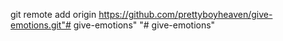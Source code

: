 git remote add origin https://github.com/prettyboyheaven/give-emotions.git"# give-emotions"
"# give-emotions"
